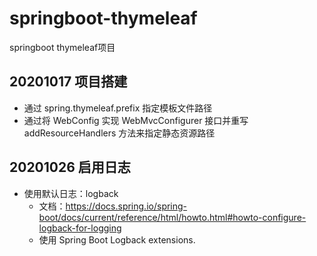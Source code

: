# springboot-thymeleaf
springboot thymeleaf项目

## 20201017 项目搭建

- 通过 spring.thymeleaf.prefix 指定模板文件路径
- 通过将 WebConfig 实现 WebMvcConfigurer 接口并重写 addResourceHandlers 方法来指定静态资源路径

## 20201026 启用日志

- 使用默认日志：logback
    - 文档：https://docs.spring.io/spring-boot/docs/current/reference/html/howto.html#howto-configure-logback-for-logging
    - 使用 Spring Boot Logback extensions.